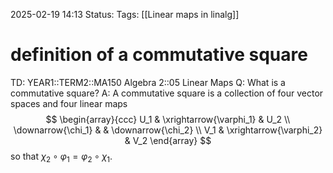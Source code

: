 2025-02-19 14:13
Status: 
Tags: [[Linear maps in linalg]]
# definition of a commutative square

TD: YEAR1::TERM2::MA150 Algebra 2::05 Linear Maps
Q: What is a commutative square?
A: A commutative square is a collection of four vector spaces and four linear maps $$ \begin{array}{ccc} U_1 & \xrightarrow{\varphi_1} & U_2 \\ \downarrow{\chi_1} & & \downarrow{\chi_2} \\ V_1 & \xrightarrow{\varphi_2} & V_2 \end{array} $$ so that $\chi_2 \circ \varphi_1 = \varphi_2 \circ \chi_1$.